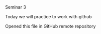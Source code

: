 Seminar 3 

Today we will practice to work with github

Opened this file in GitHub remote repository
